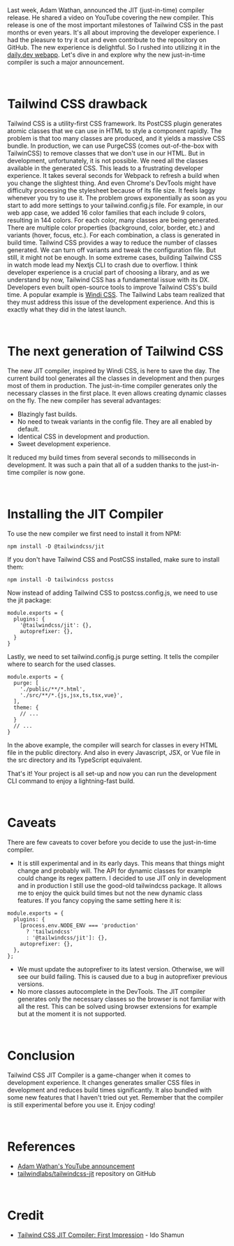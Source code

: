 Last week, Adam Wathan, announced the JIT (just-in-time) compiler release.
He shared a video on YouTube covering the new compiler.
This release is one of the most important milestones of Tailwind CSS in the past months or even years.
It's all about improving the developer experience.
I had the pleasure to try it out and even contribute to the repository on GitHub.
The new experience is delightful.
So I rushed into utilizing it in the [daily.dev webapp](https://app.daily.dev/).
Let's dive in and explore why the new just-in-time compiler is such a major announcement.


&nbsp;

# Tailwind CSS drawback
Tailwind CSS is a utility-first CSS framework.
Its PostCSS plugin generates atomic classes that we can use in HTML to style a component rapidly.
The problem is that too many classes are produced, and it yields a massive CSS bundle.
In production, we can use PurgeCSS (comes out-of-the-box with TailwinCSS) to remove classes that we don't use in our HTML.
But in development, unfortunately, it is not possible.
We need all the classes available in the generated CSS.
This leads to a frustrating developer experience.
It takes several seconds for Webpack to refresh a build when you change the slightest thing.
And even Chrome's DevTools might have difficulty processing the stylesheet because of its file size.
It feels laggy whenever you try to use it.
The problem grows exponentially as soon as you start to add more settings to your tailwind.config.js file.
For example, in our web app case, we added 16 color families that each include 9 colors, resulting in 144 colors.
For each color, many classes are being generated.
There are multiple color properties (background, color, border, etc.) and variants (hover, focus, etc.).
For each combination, a class is generated in build time.
Tailwind CSS provides a way to reduce the number of classes generated.
We can turn off variants and tweak the configuration file.
But still, it might not be enough.
In some extreme cases, building Tailwind CSS in watch mode lead my Nextjs CLI to crash due to overflow.
I think developer experience is a crucial part of choosing a library, and as we understand by now, Tailwind CSS has a fundamental issue with its DX.
Developers even built open-source tools to improve Tailwind CSS's build time.
A popular example is [Windi CSS](https://windicss.org/).
The Tailwind Labs team realized that they must address this issue of the development experience.
And this is exactly what they did in the latest launch.


&nbsp;

# The next generation of Tailwind CSS
The new JIT compiler, inspired by Windi CSS, is here to save the day.
The current build tool generates all the classes in development and then purges most of them in production.
The just-in-time compiler generates only the necessary classes in the first place.
It even allows creating dynamic classes on the fly.
The new compiler has several advantages:

- Blazingly fast builds.
- No need to tweak variants in the config file. They are all enabled by default.
- Identical CSS in development and production.
- Sweet development experience.

It reduced my build times from several seconds to milliseconds in development.
It was such a pain that all of a sudden thanks to the just-in-time compiler is now gone.


&nbsp;

# Installing the JIT Compiler
To use the new compiler we first need to install it from NPM:

```
npm install -D @tailwindcss/jit
```

If you don't have Tailwind CSS and PostCSS installed, make sure to install them:

```
npm install -D tailwindcss postcss
```

Now instead of adding Tailwind CSS to postcss.config.js, we need to use the jit package:

```
module.exports = {
  plugins: {
    '@tailwindcss/jit': {},
    autoprefixer: {},
  }
}
```

Lastly, we need to set tailwind.config.js purge setting. It tells the compiler where to search for the used classes.

```
module.exports = {
  purge: [
    './public/**/*.html',
    './src/**/*.{js,jsx,ts,tsx,vue}',
  ],
  theme: {
    // ...
  }
  // ...
}
```

In the above example, the compiler will search for classes in every HTML file in the public directory.
And also in every Javascript, JSX, or Vue file in the src directory and its TypeScript equivalent.

That's it! Your project is all set-up and now you can run the development CLI command to enjoy a lightning-fast build.


&nbsp;

# Caveats
There are few caveats to cover before you decide to use the just-in-time compiler.

- It is still experimental and in its early days.
This means that things might change and probably will.
The API for dynamic classes for example could change its regex pattern.
I decided to use JIT only in development and in production I still use the good-old tailwindcss package.
It allows me to enjoy the quick build times but not the new dynamic class features.
If you fancy copying the same setting here it is:

```
module.exports = {
  plugins: {
    [process.env.NODE_ENV === 'production'
      ? 'tailwindcss'
      : '@tailwindcss/jit']: {},
    autoprefixer: {},
  },
};
```

- We must update the autoprefixer to its latest version.
Otherwise, we will see our build failing.
This is caused due to a bug in autoprefixer previous versions.
- No more classes autocomplete in the DevTools.
The JIT compiler generates only the necessary classes so the browser is not familiar with all the rest.
This can be solved using browser extensions for example but at the moment it is not supported.


&nbsp;

# Conclusion
Tailwind CSS JIT Compiler is a game-changer when it comes to development experience.
It changes generates smaller CSS files in development and reduces build times significantly.
It also bundled with some new features that I haven't tried out yet.
Remember that the compiler is still experimental before you use it. Enjoy coding!


&nbsp;

# References
- [Adam Wathan's YouTube announcement](https://www.youtube.com/watch?v=3O_3X7InOw8)
- [tailwindlabs/tailwindcss-jit](https://github.com/tailwindlabs/tailwindcss-jit) repository on GitHub


&nbsp;

# Credit
- [Tailwind CSS JIT Compiler: First Impression](https://daily.dev/blog/tailwind-css-jit-compiler-first-impression) - Ido Shamun
